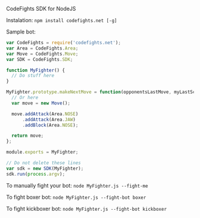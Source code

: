 CodeFights SDK for NodeJS

Instalation:
``
npm install codefights.net [-g]
``

Sample bot:
```javascript
var CodeFights = require('codefights.net');
var Area = CodeFights.Area;
var Move = CodeFights.Move;
var SDK = CodeFights.SDK;

function MyFighter() {
  // Do stuff here
}

MyFighter.prototype.makeNextMove = function(opponentsLastMove, myLastScore, opponentsLastScore) {
  // Or here
  var move = new Move();

  move.addAttack(Area.NOSE)
      .addAttack(Area.JAW)
      .addBlock(Area.NOSE);

  return move;
};

module.exports = MyFighter;

// Do not delete these lines
var sdk = new SDK(MyFighter);
sdk.run(process.argv);
```

To manually fight your bot: ``node MyFighter.js --fight-me``

To fight boxer bot: ``node MyFighter.js --fight-bot boxer``

To fight kickboxer bot: ``node MyFighter.js --fight-bot kickboxer``
